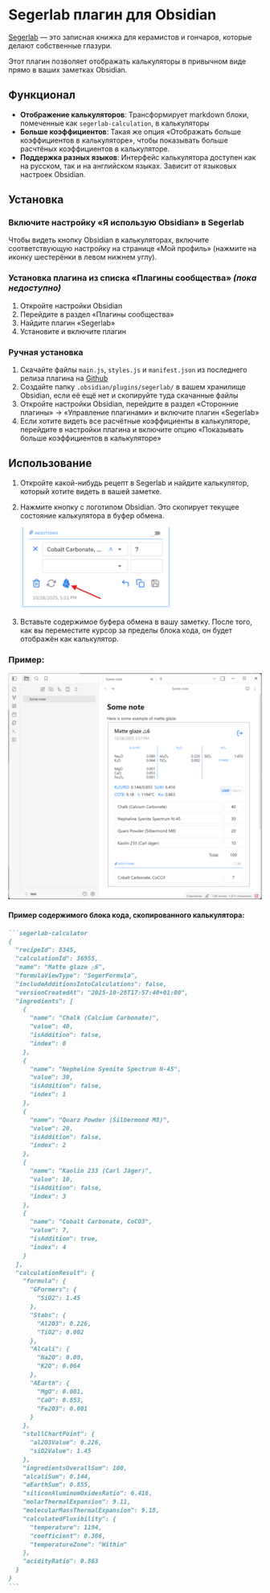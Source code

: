 # Segerlab плагин для Obsidian

[Segerlab](https://segerlab.ru) — это записная книжка для керамистов и гончаров, которые делают собственные глазури.

Этот плагин позволяет отображать калькуляторы в привычном виде прямо в ваших заметках Obsidian.

## Функционал

- **Отображение калькуляторов**: Трансформирует markdown блоки, помеченные как `segerlab-calculation`, в калькуляторы
- **Больше коэффициентов**: Такая же опция «Отображать больше коэффициентов в калькуляторе», чтобы показывать больше расчтёных коэффициентов в калькуляторе.
- **Поддержка разных языков**: Интерфейс калькулятора доступен как на русском, так и на английском языках. Зависит от языковых настроек Obsidian.

## Установка

### Включите настройку «Я использую Obsidian» в Segerlab
Чтобы видеть кнопку Obsidian в калькуляторах, включите соответствующую настройку на странице «Мой профиль» (нажмите на иконку шестерёнки в левом нижнем углу).

### Установка плагина из списка «Плагины сообщества» _(пока недоступно)_
1. Откройте настройки Obsidian
2. Перейдите в раздел «Плагины сообщества»
3. Найдите плагин «Segerlab»
4. Установите и включите плагин

### Ручная установка
1. Скачайте файлы `main.js`, `styles.js` и `manifest.json` из последнего релиза плагина на [Github](https://github.com/ksemkav/obsidian-segerlab-plugin/releases)
2. Создайте папку `.obsidian/plugins/segerlab/` в вашем хранилище Obsidian, если её ещё нет и скопируйте туда скачанные файлы
3. Откройте настройки Obsidian, перейдите в раздел «Сторонние плагины» → «Управление плагинами» и включите плагин «Segerlab»
4. Если хотите видеть все расчётные коэффициенты в калькуляторе, перейдите в настройки плагина и включите опцию «Показывать больше коэффициентов в калькуляторе»

## Использование

1. Откройте какой-нибудь рецепт в Segerlab и найдите калькулятор, который хотите видеть в вашей заметке.
2. Нажмите кнопку с логотипом Obsidian. Это скопирует текущее состояние калькулятора в буфер обмена.

	  <img alt="obsidian_button.png" src="obsidian_button.png" width="300"/>
3. Вставьте содержимое буфера обмена в вашу заметку. После того, как вы переместите курсор за пределы блока кода, он будет отображён как калькулятор.

### Пример:

<img alt="example.png" src="example.png" width="720"/>

#### Пример содержимого блока кода, скопированного калькулятора:

````markdown
```segerlab-calculator
{
  "recipeId": 8345,
  "calculationId": 36955,
  "name": "Matte glaze △6",
  "formulaViewType": "SegerFormula",
  "includeAdditionsIntoCalculations": false,
  "versionCreatedAt": "2025-10-28T17:57:40+01:00",
  "ingredients": [
    {
      "name": "Chalk (Calcium Carbonate)",
      "value": 40,
      "isAddition": false,
      "index": 0
    },
    {
      "name": "Nepheline Syenite Spectrum N-45",
      "value": 30,
      "isAddition": false,
      "index": 1
    },
    {
      "name": "Quarz Powder (Silbermond M8)",
      "value": 20,
      "isAddition": false,
      "index": 2
    },
    {
      "name": "Kaolin 233 (Carl Jäger)",
      "value": 10,
      "isAddition": false,
      "index": 3
    },
    {
      "name": "Cobalt Carbonate, CoCO3",
      "value": 7,
      "isAddition": true,
      "index": 4
    }
  ],
  "calculationResult": {
    "formula": {
      "GFormers": {
        "SiO2": 1.45
      },
      "Stabs": {
        "Al2O3": 0.226,
        "TiO2": 0.002
      },
      "Alcali": {
        "Na2O": 0.08,
        "K2O": 0.064
      },
      "AEarth": {
        "MgO": 0.001,
        "CaO": 0.853,
        "Fe2O3": 0.001
      }
    },
    "stullChartPoint": {
      "al2O3Value": 0.226,
      "siO2Value": 1.45
    },
    "ingredientsOverallSum": 100,
    "alcaliSum": 0.144,
    "aEarthSum": 0.855,
    "siliconAluminumOxidesRatio": 6.416,
    "molarThermalExpansion": 9.11,
    "molecularMassThermalExpansion": 9.18,
    "calculatedFluxibility": {
      "temperature": 1194,
      "coefficient": 0.306,
      "temperatureZone": "Within"
    },
    "acidityRatio": 0.863
  }
}
```
````
